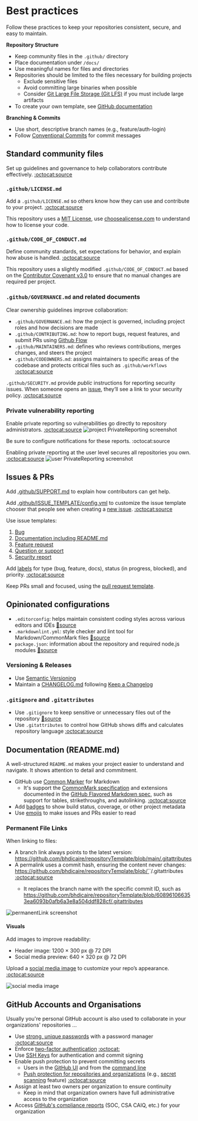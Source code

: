 # Best practices

Follow these practices to keep your repositories consistent, secure, and easy to maintain.

**Repository Structure**

* Keep community files in the  `.github/` directory
* Place documentation under  `/docs/`
* Use meaningful names for files and directories
* Repositories should be limited to the files necessary for building projects
  * Exclude sensitive files
  * Avoid committing large binaries when possible
  * Consider [Git Large File Storage (Git LFS)](https://docs.github.com/en/repositories/working-with-files/managing-large-files/configuring-git-large-file-storage) if you must include large artifacts
* To create your own template, see [GitHub documentation](https://docs.github.com/en/repositories/creating-and-managing-repositories/creating-a-repository-from-a-template)

**Branching & Commits**

* Use short, descriptive branch names (e.g., feature/auth-login)
* Follow [Conventional Commits](https://www.conventionalcommits.org/) for commit messages

## Standard community files

Set up guidelines and governance to help collaborators contribute effectively. [:octocat:source](https://docs.github.com/en/communities/setting-up-your-project-for-healthy-contributions)

### `.github/LICENSE.md`

Add a `.github/LICENSE.md` so others know how they can use and contribute to your project. [:octocat:source](https://docs.github.com/en/repositories/managing-your-repositorys-settings-and-features/customizing-your-repository/licensing-a-repository)

This repository uses a [MIT License](https://choosealicense.com/licenses/mit/), use [choosealicense.com](choosealicense.com) to understand how to license your code.

### `.github/CODE_OF_CONDUCT.md`

Define community standards, set expectations for behavior, and explain how abuse is handled. [:octocat:source](https://docs.github.com/en/communities/setting-up-your-project-for-healthy-contributions/adding-a-code-of-conduct-to-your-project)

This repository uses a slightly modified `.github/CODE_OF_CONDUCT.md` based on the [Contributor Covenant v3.0](https://www.contributor-covenant.org/version/3/0/) to ensure that no manual changes are required per project.

### `.github/GOVERNANCE.md` and related documents

Clear ownership guidelines improve collaboration:

* `.github/GOVERNANCE.md`: how the project is governed, including project roles and how decisions are made
* `.github/CONTRIBUTING.md`: how to report bugs, request features, and submit PRs using [Github Flow](https://docs.github.com/en/get-started/using-github/github-flow)
* `.github/MAINTAINERS.md`: defines who reviews contributions, merges changes, and steers the project
* `.github/CODEOWNERS.md`: assigns maintainers to specific areas of the codebase and protects critical files such as `.github/workflows` [:octocat:source](https://docs.github.com/en/repositories/managing-your-repositorys-settings-and-features/customizing-your-repository/about-code-owners)

 `.github/SECURITY.md` provide _public_ instructions for reporting security issues. When someone opens an [issue](https://github.com/bhdicaire/repositoryTemplate/blob/main/docs/bestPractices.md#issues--prs), they’ll see a link to your security policy. [:octocat:source](https://docs.github.com/en/code-security/getting-started/quickstart-for-securing-your-repository)

### Private vulnerability reporting

Enable private reporting so vulnerabilities go directly to repository administrators. [:octocat:source](https://docs.github.com/en/code-security/security-advisories/working-with-repository-security-advisories/configuring-private-vulnerability-reporting-for-a-repository)
  ![project PrivateReporting screenshot](repoPrivateReporting.png)

Be sure to configure notifications for these reports. :octocat:source

Enabling private reporting at the user level secures all repositories you own. [:octocat:source](https://docs.github.com/en/code-security/security-advisories/working-with-repository-security-advisories/configuring-private-vulnerability-reporting-for-a-repository#configuring-notifications-for-private-vulnerability-reporting)
  ![user PrivateReporting screenshot](userPrivateReporting.png)

## Issues & PRs

Add [.github/SUPPORT.md](../.github/SUPPORT.md) to explain how contributors can get help.

Add [.github/ISSUE_TEMPLATE/config.yml](../.github/ISSUE_TEMPLATE/config.yml) to customize the issue template chooser that people see when creating a [new issue](https://docs.github.com/en/communities/using-templates-to-encourage-useful-issues-and-pull-requests/configuring-issue-templates-for-your-repository#creating-issue-templates). [:octocat:source](https://docs.github.com/en/communities/using-templates-to-encourage-useful-issues-and-pull-requests/configuring-issue-templates-for-your-repository?versionId=free-pro-team%40latest&productId=communities&restPage=setting-up-your-project-for-healthy-contributions%2Cadding-a-license-to-a-repository#configuring-the-template-chooser)

Use issue templates:

 1. [Bug](../.github/ISSUE_TEMPLATE/bug.yml)
 2. [Documentation including README.md](../.github/ISSUE_TEMPLATE/docs.yml)
 3. [Feature request](../.github/ISSUE_TEMPLATE/feature-request.yml)
 4. [Question or support](../.github/ISSUE_TEMPLATE/question-support.yml)
 5. [Security report](../.github/SECURITY.md)

Add  [labels](../.github/labels.yml) for type (bug, feature, docs), status (in progress, blocked), and priority. [:octocat:source](https://docs.github.com/en/issues/using-labels-and-milestones-to-track-work/managing-labels)

Keep PRs small and focused, using the [pull request template](../.github/pull_request_template.md).

## Opinionated configurations

* `.editorconfig`: helps maintain consistent coding styles across various editors and IDEs [:link:source](https://editorconfig.org/)
* `.markdownlint.yml`: style checker and lint tool for Markdown/CommonMark files [:link:source](https://github.com/DavidAnson/markdownlint)
* `package.json`: information about the repository and required node.js modules [:link:source](https://docs.npmjs.com/cli/v11/configuring-npm/package-json)

### Versioning & Releases

* Use [Semantic Versioning](https://semver.org/spec/v2.0.0.html)
* Maintain a [CHANGELOG.md](../CHANGELOG.md) following [Keep a Changelog](https://keepachangelog.com/en)

### `.gitignore` and `.gitattributes`

* Use `.gitignore` to keep sensitive or unnecessary files out of the repository [:link:source](https://git-scm.com/docs/gitignore)
* Use `.gitattributes` to control how GitHub shows diffs and calculates repository language [:octocat:source](https://docs.github.com/en/repositories/working-with-files/managing-files/customizing-how-changed-files-appear-on-github)

## Documentation (README.md)

A well-structured `README.md` makes your project easier to understand and navigate. It shows attention to detail and commitment.

* GitHub use  [Common Marker](https://github.com/gjtorikian/commonmarker) for Markdown
  * It's support the [CommonMark specification](https://commonmark.org/) and extensions documented in the [GitHub Flavored Markdown spec](http://github.github.com/gfm/), such as support for tables, strikethroughs, and autolinking. [:octocat:source](https://docs.github.com/en/get-started/writing-on-github/getting-started-with-writing-and-formatting-on-github/basic-writing-and-formatting-syntax)
* Add [badges](./badges.md]) to show build status, coverage, or other project metadata
* Use [emojis](./emojis.md) to make issues and PRs easier to read

### Permanent File Links

When linking to files:

* A branch link always points to the latest version:
<https://github.com/bhdicaire/repositoryTemplate/blob/main/.gitattributes>
* A permalink uses a commit hash, ensuring the content never changes:
<https://github.com/bhdicaire/repositoryTemplate/blob/`><commit>`/.gitattributes [:octocat:source](https://docs.github.com/en/repositories/working-with-files/using-files/getting-permanent-links-to-files)
  * It replaces the branch name with the specific commit ID, such as <https://github.com/bhdicaire/repositoryTemplate/blob/608961066353ea6093b0afb6a3e8a504ddf828cf/.gitattributes>

![permanentLink screenshot](permanentLinks.png)

#### Visuals

Add images to improve readability:

* Header image: 1200 × 300 px @ 72 DPI
* Social media preview: 640 × 320 px @ 72 DPI

Upload a  [social media image](./socialMedia.png) to customize your repo’s appearance. [:octocat:source]((https://docs.github.com/en/repositories/managing-your-repositorys-settings-and-features/customizing-your-repository/customizing-your-repositorys-social-media-preview) )

![social media image](./socialMedia.png "social media image")

## GitHub Accounts and Organisations

Usually you're personal GitHub account is also used to collaborate in your organizations' repositories ...

* Use [strong, unique passwords](https://docs.github.com/en/authentication/keeping-your-account-and-data-secure/creating-a-strong-password) with a password manager [:octocat:source](https://docs.github.com/en/code-security/supply-chain-security/end-to-end-supply-chain/securing-accounts)
* Enforce [two-factor authentication](https://docs.github.com/en/authentication/securing-your-account-with-two-factor-authentication-2fa/configuring-two-factor-authentication) [:octocat:](https://docs.github.com/en/organizations/keeping-your-organization-secure/managing-two-factor-authentication-for-your-organization/requiring-two-factor-authentication-in-your-organization)
* Use [SSH Keys](https://docs.github.com/en/authentication/connecting-to-github-with-ssh/about-ssh) for authentication and commit signing
* Enable push protection to prevent committing secrets
  * Users in the [GitHub UI](https://docs.github.com/en/code-security/secret-scanning/working-with-secret-scanning-and-push-protection/working-with-push-protection-in-the-github-ui) and from the [command line](https://docs.github.com/en/code-security/secret-scanning/working-with-secret-scanning-and-push-protection/working-with-push-protection-from-the-command-line)
  * [Push protection for repositories and organizations](https://docs.github.com/en/code-security/secret-scanning/introduction/about-push-protection) (e.g., [secret scanning](https://docs.github.com/en/code-security/secret-scanning/introduction/supported-secret-scanning-patterns) feature) [:octocat:source](https://docs.github.com/en/code-security/getting-started/best-practices-for-preventing-data-leaks-in-your-organization)
* Assign at least two owners per organization to ensure continuity
  * Keep in mind that organization owners have full administrative access to the organization
* Access [GitHub's compliance reports](https://docs.github.com/en/organizations/keeping-your-organization-secure/managing-security-settings-for-your-organization/accessing-compliance-reports-for-your-organization) (SOC, CSA CAIQ, etc.) for your organization
